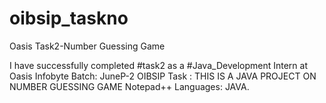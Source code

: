 # oibsip_taskno
Oasis Task2-Number Guessing Game

I have successfully completed #task2 as 
a #Java_Development Intern at Oasis Infobyte
Batch: JuneP-2 OIBSIP
Task : THIS IS A JAVA PROJECT ON NUMBER GUESSING GAME
Notepad++
Languages: JAVA.

